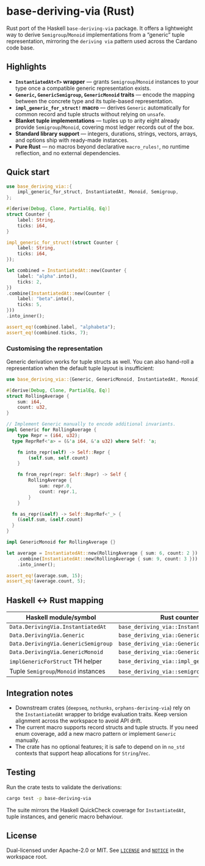 # base-deriving-via (Rust)

Rust port of the Haskell `base-deriving-via` package. It offers a lightweight
way to derive `Semigroup`/`Monoid` implementations from a “generic” tuple
representation, mirroring the `deriving via` pattern used across the Cardano
code base.

## Highlights

- **`InstantiatedAt<T>` wrapper** — grants `Semigroup`/`Monoid` instances to
  your type once a compatible generic representation exists.
- **`Generic`, `GenericSemigroup`, `GenericMonoid` traits** — encode the
  mapping between the concrete type and its tuple-based representation.
- **`impl_generic_for_struct!` macro** — derives `Generic` automatically for
  common record and tuple structs without relying on `unsafe`.
- **Blanket tuple implementations** — tuples up to arity eight already provide
  `Semigroup`/`Monoid`, covering most ledger records out of the box.
- **Standard library support** — integers, durations, strings, vectors,
  arrays, and options ship with ready-made instances.
- **Pure Rust** — no macros beyond declarative `macro_rules!`, no runtime
  reflection, and no external dependencies.

## Quick start

```rust
use base_deriving_via::{
    impl_generic_for_struct, InstantiatedAt, Monoid, Semigroup,
};

#[derive(Debug, Clone, PartialEq, Eq)]
struct Counter {
    label: String,
    ticks: i64,
}

impl_generic_for_struct!(struct Counter {
    label: String,
    ticks: i64,
});

let combined = InstantiatedAt::new(Counter {
    label: "alpha".into(),
    ticks: 2,
})
.combine(InstantiatedAt::new(Counter {
    label: "beta".into(),
    ticks: 5,
}))
.into_inner();

assert_eq!(combined.label, "alphabeta");
assert_eq!(combined.ticks, 7);
```

### Customising the representation

Generic derivation works for tuple structs as well. You can also hand-roll a
representation when the default tuple layout is insufficient:

```rust
use base_deriving_via::{Generic, GenericMonoid, InstantiatedAt, Monoid};

#[derive(Debug, Clone, PartialEq, Eq)]
struct RollingAverage {
    sum: i64,
    count: u32,
}

// Implement Generic manually to encode additional invariants.
impl Generic for RollingAverage {
    type Repr = (i64, u32);
  type ReprRef<'a> = (&'a i64, &'a u32) where Self: 'a;

    fn into_repr(self) -> Self::Repr {
        (self.sum, self.count)
    }

    fn from_repr(repr: Self::Repr) -> Self {
        RollingAverage {
            sum: repr.0,
            count: repr.1,
        }
    }

  fn as_repr(&self) -> Self::ReprRef<'_> {
    (&self.sum, &self.count)
  }
}

impl GenericMonoid for RollingAverage {}

let average = InstantiatedAt::new(RollingAverage { sum: 6, count: 2 })
    .combine(InstantiatedAt::new(RollingAverage { sum: 9, count: 3 }))
    .into_inner();

assert_eq!(average.sum, 15);
assert_eq!(average.count, 5);
```

## Haskell ↔ Rust mapping

| Haskell module/symbol | Rust counterpart |
|-----------------------|------------------|
| `Data.DerivingVia.InstantiatedAt` | `base_deriving_via::InstantiatedAt` |
| `Data.DerivingVia.Generic` | `base_deriving_via::Generic` |
| `Data.DerivingVia.GenericSemigroup` | `base_deriving_via::GenericSemigroup` |
| `Data.DerivingVia.GenericMonoid` | `base_deriving_via::GenericMonoid` |
| `implGenericForStruct` TH helper | `base_deriving_via::impl_generic_for_struct!` |
| Tuple `Semigroup`/`Monoid` instances | `base_deriving_via::semigroup` module |

## Integration notes

- Downstream crates (`deepseq`, `nothunks`, `orphans-deriving-via`) rely on the
  `InstantiatedAt` wrapper to bridge evaluation traits. Keep version alignment
  across the workspace to avoid API drift.
- The current macro supports record structs and tuple structs. If you need enum
  coverage, add a new macro pattern or implement `Generic` manually.
- The crate has no optional features; it is safe to depend on in `no_std`
  contexts that support heap allocations for `String`/`Vec`.

## Testing

Run the crate tests to validate the derivations:

```bash
cargo test -p base-deriving-via
```

The suite mirrors the Haskell QuickCheck coverage for `InstantiatedAt`, tuple
instances, and generic macro behaviour.

## License

Dual-licensed under Apache-2.0 or MIT. See [`LICENSE`](../LICENSE) and
[`NOTICE`](../NOTICE) in the workspace root.
